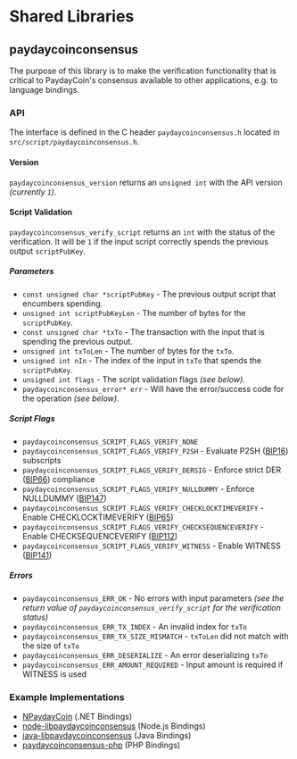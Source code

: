 Shared Libraries
================

## paydaycoinconsensus

The purpose of this library is to make the verification functionality that is critical to PaydayCoin's consensus available to other applications, e.g. to language bindings.

### API

The interface is defined in the C header `paydaycoinconsensus.h` located in `src/script/paydaycoinconsensus.h`.

#### Version

`paydaycoinconsensus_version` returns an `unsigned int` with the API version *(currently `1`)*.

#### Script Validation

`paydaycoinconsensus_verify_script` returns an `int` with the status of the verification. It will be `1` if the input script correctly spends the previous output `scriptPubKey`.

##### Parameters
- `const unsigned char *scriptPubKey` - The previous output script that encumbers spending.
- `unsigned int scriptPubKeyLen` - The number of bytes for the `scriptPubKey`.
- `const unsigned char *txTo` - The transaction with the input that is spending the previous output.
- `unsigned int txToLen` - The number of bytes for the `txTo`.
- `unsigned int nIn` - The index of the input in `txTo` that spends the `scriptPubKey`.
- `unsigned int flags` - The script validation flags *(see below)*.
- `paydaycoinconsensus_error* err` - Will have the error/success code for the operation *(see below)*.

##### Script Flags
- `paydaycoinconsensus_SCRIPT_FLAGS_VERIFY_NONE`
- `paydaycoinconsensus_SCRIPT_FLAGS_VERIFY_P2SH` - Evaluate P2SH ([BIP16](https://github.com/paydaycoin/bips/blob/master/bip-0016.mediawiki)) subscripts
- `paydaycoinconsensus_SCRIPT_FLAGS_VERIFY_DERSIG` - Enforce strict DER ([BIP66](https://github.com/paydaycoin/bips/blob/master/bip-0066.mediawiki)) compliance
- `paydaycoinconsensus_SCRIPT_FLAGS_VERIFY_NULLDUMMY` - Enforce NULLDUMMY ([BIP147](https://github.com/paydaycoin/bips/blob/master/bip-0147.mediawiki))
- `paydaycoinconsensus_SCRIPT_FLAGS_VERIFY_CHECKLOCKTIMEVERIFY` - Enable CHECKLOCKTIMEVERIFY ([BIP65](https://github.com/paydaycoin/bips/blob/master/bip-0065.mediawiki))
- `paydaycoinconsensus_SCRIPT_FLAGS_VERIFY_CHECKSEQUENCEVERIFY` - Enable CHECKSEQUENCEVERIFY ([BIP112](https://github.com/paydaycoin/bips/blob/master/bip-0112.mediawiki))
- `paydaycoinconsensus_SCRIPT_FLAGS_VERIFY_WITNESS` - Enable WITNESS ([BIP141](https://github.com/paydaycoin/bips/blob/master/bip-0141.mediawiki))

##### Errors
- `paydaycoinconsensus_ERR_OK` - No errors with input parameters *(see the return value of `paydaycoinconsensus_verify_script` for the verification status)*
- `paydaycoinconsensus_ERR_TX_INDEX` - An invalid index for `txTo`
- `paydaycoinconsensus_ERR_TX_SIZE_MISMATCH` - `txToLen` did not match with the size of `txTo`
- `paydaycoinconsensus_ERR_DESERIALIZE` - An error deserializing `txTo`
- `paydaycoinconsensus_ERR_AMOUNT_REQUIRED` - Input amount is required if WITNESS is used

### Example Implementations
- [NPaydayCoin](https://github.com/NicolasDorier/NPaydayCoin/blob/master/NPaydayCoin/Script.cs#L814) (.NET Bindings)
- [node-libpaydaycoinconsensus](https://github.com/bitpay/node-libpaydaycoinconsensus) (Node.js Bindings)
- [java-libpaydaycoinconsensus](https://github.com/dexX7/java-libpaydaycoinconsensus) (Java Bindings)
- [paydaycoinconsensus-php](https://github.com/Bit-Wasp/paydaycoinconsensus-php) (PHP Bindings)
